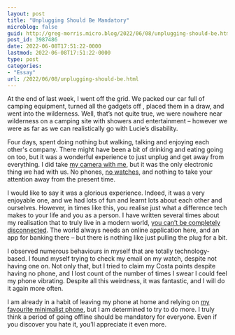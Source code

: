 ```yaml
---
layout: post
title: "Unplugging Should Be Mandatory"
microblog: false
guid: http://greg-morris.micro.blog/2022/06/08/unplugging-should-be.html
post_id: 3987486
date: 2022-06-08T17:51:22-0000
lastmod: 2022-06-08T17:51:22-0000
type: post
categories:
- "Essay"
url: /2022/06/08/unplugging-should-be.html
---
```

<p>At the end of last week, I went off the grid. We packed our car full of camping equipment, turned all the gadgets off , placed them in a draw, and went into the wilderness. Well, that’s not quite true, we were nowhere near wilderness on a camping site with showers and entertainment – however we were as far as we can realistically go with Lucie’s disability.</p><p>Four days, spent doing nothing but walking, talking and enjoying each other's company. There might have been a bit of drinking and eating going on too, but it was a wonderful experience to just unplug and get away from everything. I did take <a href="https://gregmorris.co.uk/photos/camping-for-the-jubalee/">my camera with me</a>, but it was the only electronic thing we had with us. No phones, <a href="https://micro.gregmorris.co.uk/2022/06/02/im-going-off.html">no watches,</a> and nothing to take your attention away from the present time.</p><p>I would like to say it was a glorious experience. Indeed, it was a very enjoyable one, and we had lots of fun and learnt lots about each other and ourselves. However, in times like this, you realise just what a difference tech makes to your life and you as a person. I have written several times about my realisation that to truly live in a modern world, <a href="https://gregmorris.co.uk/blog/i-cant-go/">you can’t be completely disconnected</a>. The world always needs an online application here, and an app for banking there – but there is nothing like just pulling the plug for a bit.</p><p>I observed numerous behaviours in myself that are totally technology-based. I found myself trying to check my email on my watch, despite not having one on. Not only that, but I tried to claim my Costa points despite having no phone, and I lost count of the number of times I swear I could feel my phone vibrating. Despite all this weirdness, it was fantastic, and I will do it again more often.</p><p>I am already in a habit of leaving my phone at home and relying on <a href="https://gregmorris.co.uk/blog/the-ultimate-minimalist-phone/">my favourite minimalist phone</a>, but I am determined to try to do more. I truly think a period of going offline should be mandatory for everyone. Even if you discover you hate it, you’ll appreciate it even more.</p>
